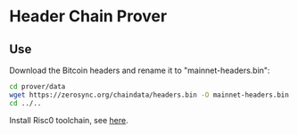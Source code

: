 # Header Chain Prover
## Use
Download the Bitcoin headers and rename it to "mainnet-headers.bin":
```sh
cd prover/data
wget https://zerosync.org/chaindata/headers.bin -O mainnet-headers.bin
cd ../..
```
Install Risc0 toolchain, see [here](https://dev.risczero.com/api/zkvm/install).